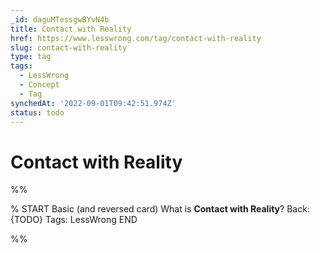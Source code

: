 ```yaml
---
_id: daguMTessgwBYvN4b
title: Contact with Reality
href: https://www.lesswrong.com/tag/contact-with-reality
slug: contact-with-reality
type: tag
tags:
  - LessWrong
  - Concept
  - Tag
synchedAt: '2022-09-01T09:42:51.974Z'
status: todo
---
```


# Contact with Reality


%%

% START
Basic (and reversed card)
What is **Contact with Reality**?
Back: {TODO}
Tags: LessWrong
END

%%
	

